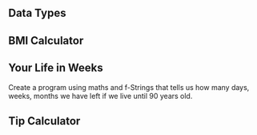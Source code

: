 ## Data Types
## BMI Calculator
## Your Life in Weeks

Create a program using maths and f-Strings that tells us how many days, weeks, months we have left if we live until 90 years old. 

## Tip Calculator

